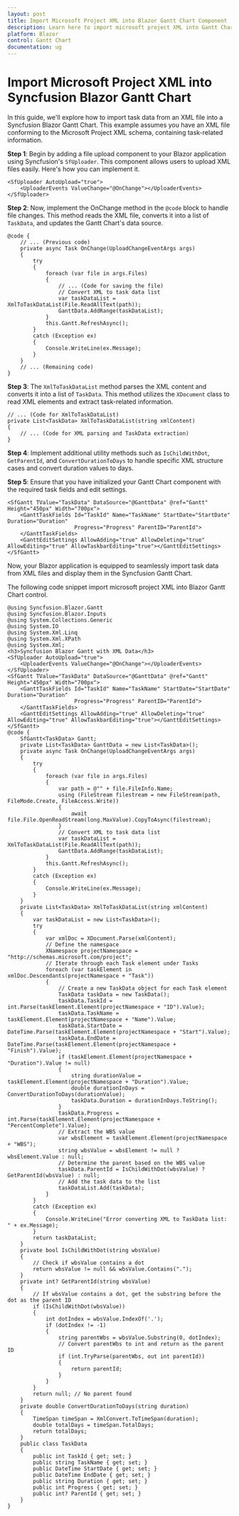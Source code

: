 ```yaml
---
layout: post
title: Import Microsoft Project XML into Blazor Gantt Chart Component | Syncfusion
description: Learn here to import microsoft project XML into Gantt Chart in Syncfusion Blazor Gantt Chart component.
platform: Blazor
control: Gantt Chart
documentation: ug
---
```


# Import Microsoft Project XML into Syncfusion Blazor Gantt Chart

In this guide, we'll explore how to import task data from an XML file into a Syncfusion Blazor Gantt Chart. This example assumes you have an XML file conforming to the Microsoft Project XML schema, containing task-related information.

**Step 1**:
Begin by adding a file upload component to your Blazor application using Syncfusion's `SfUploader`. This component allows users to upload XML files easily. Here's how you can implement it.

```cshtml
<SfUploader AutoUpload="true">
    <UploaderEvents ValueChange="@OnChange"></UploaderEvents>
</SfUploader>
```

**Step 2**:
Now, implement the OnChange method in the `@code` block to handle file changes. This method reads the XML file, converts it into a list of `TaskData`, and updates the Gantt Chart's data source.

```cshtml
@code {
    // ... (Previous code)
    private async Task OnChange(UploadChangeEventArgs args)
    {
        try
        {
            foreach (var file in args.Files)
            {
                // ... (Code for saving the file)
                // Convert XML to task data list
                var taskDataList = XmlToTaskDataList(File.ReadAllText(path));
                GanttData.AddRange(taskDataList);
            }
            this.Gantt.RefreshAsync();
        }
        catch (Exception ex)
        {
            Console.WriteLine(ex.Message);
        }
    }
    // ... (Remaining code)
}
```

**Step 3**:
The `XmlToTaskDataList` method parses the XML content and converts it into a list of `TaskData`. This method utilizes the `XDocument` class to read XML elements and extract task-related information.

```cshtml
// ... (Code for XmlToTaskDataList)
private List<TaskData> XmlToTaskDataList(string xmlContent)
{
    // ... (Code for XML parsing and TaskData extraction)
}
```

**Step 4**:
Implement additional utility methods such as `IsChildWithDot`, `GetParentId`, and `ConvertDurationToDays` to handle specific XML structure cases and convert duration values to days.

**Step 5**:
Ensure that you have initialized your Gantt Chart component with the required task fields and edit settings.

```cshtml
<SfGantt TValue="TaskData" DataSource="@GanttData" @ref="Gantt" Height="450px" Width="700px">
    <GanttTaskFields Id="TaskId" Name="TaskName" StartDate="StartDate" Duration="Duration"
                     Progress="Progress" ParentID="ParentId">
    </GanttTaskFields>
    <GanttEditSettings AllowAdding="true" AllowDeleting="true" AllowEditing="true" AllowTaskbarEditing="true"></GanttEditSettings>
</SfGantt>
```

Now, your Blazor application is equipped to seamlessly import task data from XML files and display them in the Syncfusion Gantt Chart.

The following code snippet import microsoft project XML into Blazor Gantt Chart control.

```cshtml
@using Syncfusion.Blazor.Gantt
@using Syncfusion.Blazor.Inputs
@using System.Collections.Generic
@using System.IO
@using System.Xml.Linq
@using System.Xml.XPath
@using System.Xml;
<h3>Syncfusion Blazor Gantt with XML Data</h3>
<SfUploader AutoUpload="true">
    <UploaderEvents ValueChange="@OnChange"></UploaderEvents>
</SfUploader>
<SfGantt TValue="TaskData" DataSource="@GanttData" @ref="Gantt" Height="450px" Width="700px">
    <GanttTaskFields Id="TaskId" Name="TaskName" StartDate="StartDate" Duration="Duration"
                     Progress="Progress" ParentID="ParentId">
    </GanttTaskFields>
    <GanttEditSettings AllowAdding="true" AllowDeleting="true" AllowEditing="true" AllowTaskbarEditing="true"></GanttEditSettings>
</SfGantt>
@code {
    SfGantt<TaskData> Gantt;
    private List<TaskData> GanttData = new List<TaskData>();
    private async Task OnChange(UploadChangeEventArgs args)
    {
        try
        {
            foreach (var file in args.Files)
            {
                var path = @"" + file.FileInfo.Name;
                using (FileStream filestream = new FileStream(path, FileMode.Create, FileAccess.Write))
                {
                    await file.File.OpenReadStream(long.MaxValue).CopyToAsync(filestream);
                }
                // Convert XML to task data list
                var taskDataList = XmlToTaskDataList(File.ReadAllText(path));
                GanttData.AddRange(taskDataList);
            }
            this.Gantt.RefreshAsync();
        }
        catch (Exception ex)
        {
            Console.WriteLine(ex.Message);
        }
    }
    private List<TaskData> XmlToTaskDataList(string xmlContent)
    {
        var taskDataList = new List<TaskData>();
        try
        {
            var xmlDoc = XDocument.Parse(xmlContent);
            // Define the namespace
            XNamespace projectNamespace = "http://schemas.microsoft.com/project";
            // Iterate through each Task element under Tasks
            foreach (var taskElement in xmlDoc.Descendants(projectNamespace + "Task"))
            {
                // Create a new TaskData object for each Task element
                TaskData taskData = new TaskData();
                taskData.TaskId = int.Parse(taskElement.Element(projectNamespace + "ID").Value);
                taskData.TaskName = taskElement.Element(projectNamespace + "Name").Value;
                taskData.StartDate = DateTime.Parse(taskElement.Element(projectNamespace + "Start").Value);
                taskData.EndDate = DateTime.Parse(taskElement.Element(projectNamespace + "Finish").Value);
                if (taskElement.Element(projectNamespace + "Duration").Value != null)
                {
                    string durationValue = taskElement.Element(projectNamespace + "Duration").Value;
                    double durationInDays = ConvertDurationToDays(durationValue);
                    taskData.Duration = durationInDays.ToString();
                }
                taskData.Progress = int.Parse(taskElement.Element(projectNamespace + "PercentComplete").Value);
                // Extract the WBS value
                var wbsElement = taskElement.Element(projectNamespace + "WBS");
                string wbsValue = wbsElement != null ? wbsElement.Value : null;
                // Determine the parent based on the WBS value
                taskData.ParentId = IsChildWithDot(wbsValue) ? GetParentId(wbsValue) : null;
                // Add the task data to the list
                taskDataList.Add(taskData);
            }
        }
        catch (Exception ex)
        {
            Console.WriteLine("Error converting XML to TaskData list: " + ex.Message);
        }
        return taskDataList;
    }
    private bool IsChildWithDot(string wbsValue)
    {
        // Check if wbsValue contains a dot
        return wbsValue != null && wbsValue.Contains(".");
    }
    private int? GetParentId(string wbsValue)
    {
        // If wbsValue contains a dot, get the substring before the dot as the parent ID
        if (IsChildWithDot(wbsValue))
        {
            int dotIndex = wbsValue.IndexOf('.');
            if (dotIndex != -1)
            {
                string parentWbs = wbsValue.Substring(0, dotIndex);
                // Convert parentWbs to int and return as the parent ID
                if (int.TryParse(parentWbs, out int parentId))
                {
                    return parentId;
                }
            }
        }
        return null; // No parent found
    }
    private double ConvertDurationToDays(string duration)
    {
        TimeSpan timeSpan = XmlConvert.ToTimeSpan(duration);
        double totalDays = timeSpan.TotalDays;
        return totalDays;
    }
    public class TaskData
    {
        public int TaskId { get; set; }
        public string TaskName { get; set; }
        public DateTime StartDate { get; set; }
        public DateTime EndDate { get; set; }
        public string Duration { get; set; }
        public int Progress { get; set; }
        public int? ParentId { get; set; }
    }
}
```